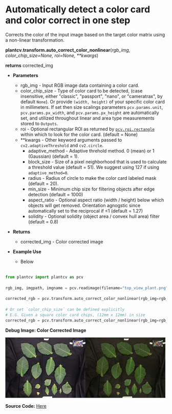 # Automatically detect a color card and color correct in one step

Corrects the color of the input image based on the target color matrix using a non-linear transformation.

**plantcv.transform.auto_correct_color_nonlinear**(*rgb_img, color_chip_size=None, roi=None, \*\*kwargs*)

**returns** corrected_img

- **Parameters**
    - rgb_img          - Input RGB image data containing a color card.
    - color_chip_size  - Type of color card to be detected, (case insensitive, either "classic", "passport", "nano", or "cameratrax", by default `None`). Or provide `(width, height)` of your specific color card in millimeters. If set then size scalings parameters `pcv.params.unit`, `pcv.params.px_width`, and `pcv.params.px_height` are automatically set, and utilized throughout linear and area type measurements stored to `Outputs`.
    - roi              - Optional rectangular ROI as returned by [`pcv.roi.rectangle`](roi_rectangle.md) within which to look for the color card. (default = None)
	- **kwargs         - Other keyword arguments passed to `cv2.adaptiveThreshold` and `cv2.circle`.
        - adaptive_method  - Adaptive threhold method. 0 (mean) or 1 (Gaussian) (default = 1).
        - block_size       - Size of a pixel neighborhood that is used to calculate a threshold value (default = 51). We suggest using 127 if using `adaptive_method=0`.
        - radius           - Radius of circle to make the color card labeled mask (default = 20).
        - min_size         - Minimum chip size for filtering objects after edge detection (default = 1000)
        - aspect_ratio   - Optional aspect ratio (width / height) below which objects will get removed. Orientation agnogstic since automatically set to the reciprocal if <1 (default = 1.27)
        - solidity - Optional solidity (object area / convex hull area) filter (default = 0.8)
- **Returns**
    - corrected_img    - Color corrected image

- **Example Use**
    - Below

```python

from plantcv import plantcv as pcv

rgb_img, imgpath, imgname = pcv.readimage(filename="top_view_plant.png")

corrected_rgb = pcv.transform.auto_correct_color_nonlinear(rgb_img=rgb_img, color_chip_size="Passport")

# Or set `color_chip_size` can be defined explicitly
# E.G. Given a square color card chips, (12mm x 12mm) in size
corrected_rgb = pcv.transform.auto_correct_color_nonlinear(rgb_img=rgb_img, color_chip_size=(12, 12))
```

**Debug Image: Color Corrected Image**

![Screenshot](img/documentation_images/correct_color_imgs/corrected.png)

**Source Code:** [Here](https://github.com/danforthcenter/plantcv/blob/main/plantcv/plantcv/transform/auto_correct_color.py)
